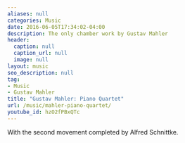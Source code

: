 ```yaml
---
aliases: null
categories: Music
date: 2016-06-05T17:34:02-04:00
description: The only chamber work by Gustav Mahler
header:
  caption: null
  caption_url: null
  image: null
layout: music
seo_description: null
tag:
- Music
- Gustav Mahler
title: "Gustav Mahler: Piano Quartet"
url: /music/mahler-piano-quartet/
youtube_id: hzO2fPBxQTc
---
```


With the second movement completed by Alfred Schnittke.
